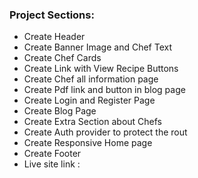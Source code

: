 ### Project Sections:

- Create Header
- Create Banner Image and Chef Text
- Create Chef Cards
- Create Link with View Recipe Buttons
- Create Chef all information page
- Create Pdf link and button in blog page
- Create Login and Register Page
- Create Blog Page
- Create Extra Section about Chefs
- Create Auth provider to protect the rout
- Create Responsive Home page
- Create Footer
- Live site link : 
